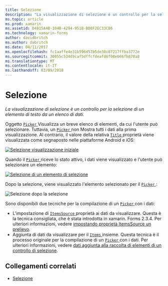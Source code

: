 ```yaml
---
title: Selezione
description: "La visualizzazione di selezione è un controllo per la selezione di un elemento di testo da un elenco di dati."
ms.topic: article
ms.prod: xamarin
ms.assetid: D4815A4B-104B-4294-951B-BD8F2EC33C86
ms.technology: xamarin-forms
author: davidbritch
ms.author: dabritch
ms.date: 04/11/2017
ms.openlocfilehash: fc1aaffe4e31b596d57b5de30c87217ffba3772e
ms.sourcegitcommit: 30055c534d9caf5dffcfdeafd6f08e666fb870a8
ms.translationtype: MT
ms.contentlocale: it-IT
ms.lasthandoff: 03/09/2018
---
```

# <a name="picker"></a>Selezione

_La visualizzazione di selezione è un controllo per la selezione di un elemento di testo da un elenco di dati._

Oggetto [ `Picker` ](https://developer.xamarin.com/api/type/Xamarin.Forms.Picker/) Visualizza un breve elenco di elementi, da cui l'utente può selezionare. Tuttavia, un [ `Picker` ](https://developer.xamarin.com/api/type/Xamarin.Forms.Picker/) non Mostra tutti i dati alla prima visualizzazione. Al contrario, il valore della relativa [ `Title` ](https://developer.xamarin.com/api/property/Xamarin.Forms.Picker.Title/) proprietà viene visualizzata come segnaposto nelle piattaforme Android e iOS:

[![](images/picker-initial.png "Selezione visualizzazione iniziale")](images/picker-initial-large.png#lightbox "selezione visualizzazione iniziale")

Quando il [ `Picker` ](https://developer.xamarin.com/api/type/Xamarin.Forms.Picker/) riceve lo stato attivo, i dati viene visualizzato e l'utente può selezionare un elemento:

[![](images/picker-selection.png "Selezione di un elemento di selezione")](images/picker-selection-large.png#lightbox "selezione selezione di un elemento")

Dopo la selezione, viene visualizzato l'elemento selezionato per il [ `Picker` ](https://developer.xamarin.com/api/type/Xamarin.Forms.Picker/):

![](images/picker-after-selection.png "Selezione dopo la selezione")

Sono disponibili due tecniche per la compilazione di un [ `Picker` ](https://developer.xamarin.com/api/type/Xamarin.Forms.Picker/) con i dati:

- L'impostazione di [ `ItemsSource` ](https://developer.xamarin.com/api/property/Xamarin.Forms.Picker.ItemsSource/) proprietà ai dati da visualizzare. Questa è la tecnica consigliata, che è stata introdotta in xamarin. Forms 2.3.4. Per ulteriori informazioni, vedere [impostando proprietà ItemsSource un prelievo](populating-itemssource.md).
- Aggiunta di dati da visualizzare per il [ `Items` ](https://developer.xamarin.com/api/property/Xamarin.Forms.Picker.Items/) insieme. Questa tecnica è il processo originale per la compilazione di un [ `Picker` ](https://developer.xamarin.com/api/type/Xamarin.Forms.Picker/) con i dati. Per ulteriori informazioni, vedere [dati aggiunta alla raccolta di elementi di un controllo di selezione](populating-items.md).


## <a name="related-links"></a>Collegamenti correlati

- [Selezione](https://developer.xamarin.com/api/type/Xamarin.Forms.Picker/)
